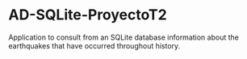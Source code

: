 # AD-SQLite-ProyectoT2
Application to consult from an SQLite database information about the earthquakes that have occurred throughout history.
